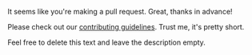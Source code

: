 It seems like you're making a pull request. Great, thanks in advance!

Please check out our [contributing guidelines](CONTRIBUTING.md). Trust me, it's pretty short.

Feel free to delete this text and leave the description empty.
